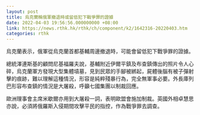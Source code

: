 ```yaml
---
layout: post
title: 烏克蘭稱俄軍撤退時或留低犯下戰爭罪的證據
date: 2022-04-03 19:56:56.000000000 +08:00
link: https://news.rthk.hk/rthk/ch/component/k2/1642316-20220403.htm
categories: rthk
---
```


烏克蘭表示，俄軍從烏克蘭首都基輔周邊撤退時，可能會留低犯下戰爭罪的證據。

總統澤連斯基的顧問尼基福羅夫說，基輔附近伊爾平鎮及布查鎮傳出的照片令人心碎，烏克蘭軍方發現大型集體墳墓，見到民眾的手腳被綁起，屍體後腦有被子彈射擊的痕跡，難以理解這種情況，形容是純粹殘暴行為，完全無軍事必要。外長庫列巴形容布查鎮的情況是大屠殺，呼籲七國集團以制裁回應。

歐洲理事會主席米歇爾亦用到大屠殺一詞，表明歐盟會施加制裁。英國外相卓慧思亦說，必須將俄羅斯入侵期間攻擊平民的指控，作為戰爭罪去調查。

